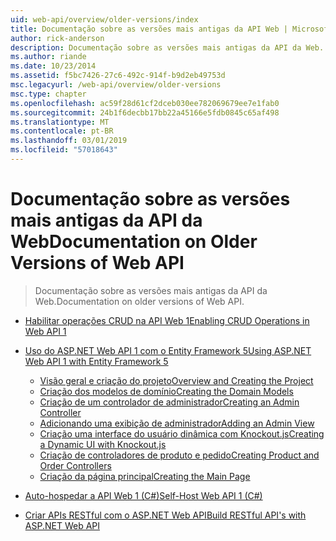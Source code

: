 ```yaml
---
uid: web-api/overview/older-versions/index
title: Documentação sobre as versões mais antigas da API Web | Microsoft Docs
author: rick-anderson
description: Documentação sobre as versões mais antigas da API da Web.
ms.author: riande
ms.date: 10/23/2014
ms.assetid: f5bc7426-27c6-492c-914f-b9d2eb49753d
msc.legacyurl: /web-api/overview/older-versions
msc.type: chapter
ms.openlocfilehash: ac59f28d61cf2dceb030ee782069679ee7e1fab0
ms.sourcegitcommit: 24b1f6decbb17bb22a45166e5fdb0845c65af498
ms.translationtype: MT
ms.contentlocale: pt-BR
ms.lasthandoff: 03/01/2019
ms.locfileid: "57018643"
---
```

<a name="documentation-on-older-versions-of-web-api"></a><span data-ttu-id="a723b-103">Documentação sobre as versões mais antigas da API da Web</span><span class="sxs-lookup"><span data-stu-id="a723b-103">Documentation on Older Versions of Web API</span></span>
====================
> <span data-ttu-id="a723b-104">Documentação sobre as versões mais antigas da API da Web.</span><span class="sxs-lookup"><span data-stu-id="a723b-104">Documentation on older versions of Web API.</span></span>


- [<span data-ttu-id="a723b-105">Habilitar operações CRUD na API Web 1</span><span class="sxs-lookup"><span data-stu-id="a723b-105">Enabling CRUD Operations in Web API 1</span></span>](creating-a-web-api-that-supports-crud-operations.md)
- [<span data-ttu-id="a723b-106">Uso do ASP.NET Web API 1 com o Entity Framework 5</span><span class="sxs-lookup"><span data-stu-id="a723b-106">Using ASP.NET Web API 1 with Entity Framework 5</span></span>](using-web-api-1-with-entity-framework-5/index.md)

    - [<span data-ttu-id="a723b-107">Visão geral e criação do projeto</span><span class="sxs-lookup"><span data-stu-id="a723b-107">Overview and Creating the Project</span></span>](using-web-api-1-with-entity-framework-5/using-web-api-with-entity-framework-part-1.md)
    - [<span data-ttu-id="a723b-108">Criação dos modelos de domínio</span><span class="sxs-lookup"><span data-stu-id="a723b-108">Creating the Domain Models</span></span>](using-web-api-1-with-entity-framework-5/using-web-api-with-entity-framework-part-2.md)
    - [<span data-ttu-id="a723b-109">Criação de um controlador de administrador</span><span class="sxs-lookup"><span data-stu-id="a723b-109">Creating an Admin Controller</span></span>](using-web-api-1-with-entity-framework-5/using-web-api-with-entity-framework-part-3.md)
    - [<span data-ttu-id="a723b-110">Adicionando uma exibição de administrador</span><span class="sxs-lookup"><span data-stu-id="a723b-110">Adding an Admin View</span></span>](using-web-api-1-with-entity-framework-5/using-web-api-with-entity-framework-part-4.md)
    - [<span data-ttu-id="a723b-111">Criação uma interface do usuário dinâmica com Knockout.js</span><span class="sxs-lookup"><span data-stu-id="a723b-111">Creating a Dynamic UI with Knockout.js</span></span>](using-web-api-1-with-entity-framework-5/using-web-api-with-entity-framework-part-5.md)
    - [<span data-ttu-id="a723b-112">Criação de controladores de produto e pedido</span><span class="sxs-lookup"><span data-stu-id="a723b-112">Creating Product and Order Controllers</span></span>](using-web-api-1-with-entity-framework-5/using-web-api-with-entity-framework-part-6.md)
    - [<span data-ttu-id="a723b-113">Criação da página principal</span><span class="sxs-lookup"><span data-stu-id="a723b-113">Creating the Main Page</span></span>](using-web-api-1-with-entity-framework-5/using-web-api-with-entity-framework-part-7.md)
- [<span data-ttu-id="a723b-114">Auto-hospedar a API Web 1 (C#)</span><span class="sxs-lookup"><span data-stu-id="a723b-114">Self-Host Web API 1 (C#)</span></span>](self-host-a-web-api.md)
- [<span data-ttu-id="a723b-115">Criar APIs RESTful com o ASP.NET Web API</span><span class="sxs-lookup"><span data-stu-id="a723b-115">Build RESTful API's with ASP.NET Web API</span></span>](build-restful-apis-with-aspnet-web-api.md)
